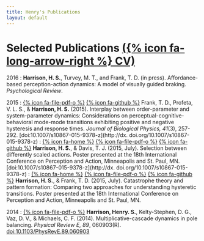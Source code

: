 ```yaml
---
title: Henry's Publications
layout: default
---
```


# Selected Publications [({% icon fa-long-arrow-right %} CV)](cv)

2016
:    **Harrison, H. S.**, Turvey, M. T., and Frank, T. D. (in press).
     Affordance-based perception-action dynamics: A model of visually guided braking.
     *Psychological Review*.

2015
:    [{% icon fa-file-pdf-o %}](frank_profeta_harrison_2015_interplay_between_order-parameter_and_system_parameter_dynamics.pdf)
     [{% icon fa-github %}](https://github.com/hsharrison/ramp-experiment)
     Frank, T. D., Profeta, V. L. S., & **Harrison, H. S.** (2015). Interplay between order-parameter and system-parameter dynamics: Considerations on perceptual-cognitive-behavioral mode-mode transitions exhibiting positive and negative hysteresis and response times. *Journal of Biological Physics, 41*(3), 257-292.
     [doi:10.1007/s10867-015-9378-z](http://dx. doi.org/10.1007/s10867-015-9378-z)
:    [{% icon fa-home %}](harrison-davis-icpa2015)
     [{% icon fa-file-pdf-o %}](harrison-davis-icpa2015/harrison-davis-icpa2015.pdf)
     [{% icon fa-github %}](https://github.com/hsharrison/over-or-around-experiment)
     **Harrison, H. S.**, & Davis, T. J. (2015, July).
     Selection between differently scaled actions.
     Poster presented at the 18th International Conference on Perception and Action,
     Minneapolis and St. Paul, MN.
     [doi:10.1007/s10867-015-9378-z](http://dx. doi.org/10.1007/s10867-015-9378-z)
:    [{% icon fa-home %}](harrison-frank-icpa2015)
     [{% icon fa-file-pdf-o %}](harrison-davis-icpa2015/harrison-frank-icpa2015.pdf)
     [{% icon fa-github %}](https://github.com/hsharrison/bistable-perception-experiment)
     **Harrison, H. S.**, & Frank, T. D. (2015, July).
     Catastrophe theory and pattern formation: Comparing two approaches for understanding hysteretic transitions.
     Poster presented at the 18th International Conference on Perception and Action,
     Minneapolis and St. Paul, MN.

2014
:    [{% icon fa-file-pdf-o %}](harrison_etal_2014_multiplicative-cascade_dynamics_in_pole_balancing.pdf)
     **Harrison, Henry. S.**, Kelty-Stephen, D. G., Vaz, D. V., & Michaels, C. F. (2014).
     Multiplicative-cascade dynamics in pole balancing.
     *Physical Review E, 89*, 060903(R).
     [doi:10.1103/PhysRevE.89.060903](http://dx.doi.org/10.1103/PhysRevE.89.060903)
